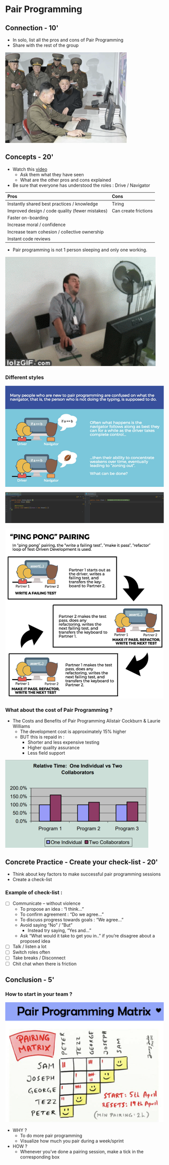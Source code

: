 # Pair Programming

## Connection - 10'

* In solo, list all the pros and cons of Pair Programming
* Share with the rest of the group

![](../../.gitbook/assets/image%20%28497%29.png)

## Concepts - 20'

* Watch this [video](https://www.youtube.com/watch?v=ET3Q6zNK3Io)
  * Ask them what they have seen
  * What are the other pros and cons explained
* Be sure that everyone has understood the roles : Drive / Navigator

| Pros | Cons |
| :--- | :--- |
| Instantly shared best practices / knowledge | Tiring |
| Improved design / code quality \(fewer mistakes\)  | Can create frictions |
| Faster on-boarding  |  |
| Increase moral / confidence |  |
| Increase team cohesion / collective ownership |  |
| Instant code reviews |  |

* Pair programming is not 1 person sleeping and only one working.

![](../../.gitbook/assets/image%20%28508%29.png)

### Different styles

![](../../.gitbook/assets/image%20%28504%29.png)

![](../../.gitbook/assets/image%20%28498%29.png)

![Ping pong when doing TDD](../../.gitbook/assets/image%20%28500%29.png)

### What about the cost of Pair Programming ?

* The Costs and Benefits of Pair Programming Alistair Cockburn & Laurie Williams
  * The development cost is approximately 15% higher
  * BUT this is repaid in :
    * Shorter and less expensive testing
    * Higher quality assurance
    * Less field support

![](../../.gitbook/assets/image%20%28507%29.png)

## Concrete Practice - Create your check-list - 20'

* Think about key factors to make successful pair programming sessions
* Create a check-list

### Example of check-list :

* [ ] Communicate – without violence
  * To propose an idea : “I think...” 
  * To confirm agreement : “Do we agree...” 
  * To discuss progress towards goals : “We agree...” 
  * Avoid saying “No” / ”But”
    * Instead try saying, “Yes and...” 
  * Ask “What would it take to get you in..” if you’re disagree about a proposed idea 
* [ ] Talk / listen a lot
* [ ] Switch roles often
* [ ] Take breaks / Disconnect
* [ ] Chit chat when there is friction

## Conclusion - 5'

### How to start in your team ?

![Pair Programming Matrix from Jimmy Janlen](../../.gitbook/assets/image%20%28488%29.png)

* WHY ?
  * To do more pair programming
  * Visualize how much you pair during a week/sprint
* HOW ?
  * Whenever you’ve done a pairing session, make a tick in the corresponding box

